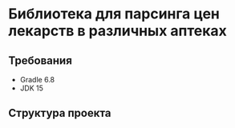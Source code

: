 # Библиотека для парсинга цен лекарств в различных аптеках

## Требования

- Gradle 6.8
- JDK 15

## Структура проекта


